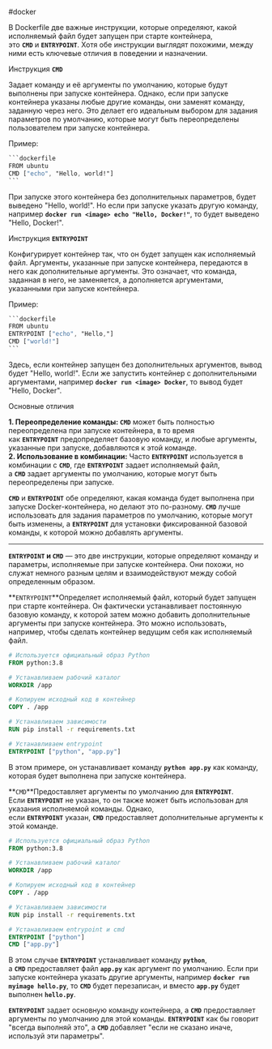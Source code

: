 #docker 

В Dockerfile две важные инструкции, которые определяют, какой исполняемый файл будет запущен при старте контейнера, это **`CMD`** и **`ENTRYPOINT`**. Хотя обе инструкции выглядят похожими, между ними есть ключевые отличия в поведении и назначении.

Инструкция **`CMD`**

Задает команду и её аргументы по умолчанию, которые будут выполнены при запуске контейнера. Однако, если при запуске контейнера указаны любые другие команды, они заменят команду, заданную через него. Это делает его идеальным выбором для задания параметров по умолчанию, которые могут быть переопределены пользователем при запуске контейнера.

Пример:

````css
```dockerfile
FROM ubuntu
CMD ["echo", "Hello, world!"]
```
````

При запуске этого контейнера без дополнительных параметров, будет выведено "Hello, world!". Но если при запуске указать другую команду, например **`docker run <image> echo "Hello, Docker!"`**, то будет выведено "Hello, Docker!".

Инструкция **`ENTRYPOINT`**

Конфигурирует контейнер так, что он будет запущен как исполняемый файл. Аргументы, указанные при запуске контейнера, передаются в него как дополнительные аргументы. Это означает, что команда, заданная в него, не заменяется, а дополняется аргументами, указанными при запуске контейнера.

Пример:

````css
```dockerfile
FROM ubuntu
ENTRYPOINT ["echo", "Hello,"]
CMD ["world!"]
```
````

Здесь, если контейнер запущен без дополнительных аргументов, вывод будет "Hello, world!". Если же запустить контейнер с дополнительными аргументами, например **`docker run <image> Docker`**, то вывод будет "Hello, Docker".

Основные отличия

**1. Переопределение команды: `CMD`** может быть полностью переопределена при запуске контейнера, в то время как **`ENTRYPOINT`** предопределяет базовую команду, и любые аргументы, указанные при запуске, добавляются к этой команде.  
**2. Использование в комбинации:** Часто **`ENTRYPOINT`** используется в комбинации с **`CMD`**, где **`ENTRYPOINT`** задает исполняемый файл, а **`CMD`** задает аргументы по умолчанию, которые могут быть переопределены при запуске.

**`CMD`** и **`ENTRYPOINT`** обе определяют, какая команда будет выполнена при запуске Docker-контейнера, но делают это по-разному. **`CMD`** лучше использовать для задания параметров по умолчанию, которые могут быть изменены, а **`ENTRYPOINT`** для установки фиксированной базовой команды, к которой можно добавлять аргументы.

-----

**`ENTRYPOINT` и `CMD`** — это две инструкции, которые определяют команду и параметры, исполняемые при запуске контейнера. Они похожи, но служат немного разным целям и взаимодействуют между собой определенным образом.

**`ENTRYPOINT`**Определяет исполняемый файл, который будет запущен при старте контейнера. Он фактически устанавливает постоянную базовую команду, к которой затем можно добавить дополнительные аргументы при запуске контейнера. Это можно использовать, например, чтобы сделать контейнер ведущим себя как исполняемый файл.

```dockerfile
# Используется официальный образ Python
FROM python:3.8

# Устанавливаем рабочий каталог
WORKDIR /app

# Копируем исходный код в контейнер
COPY . /app

# Устанавливаем зависимости
RUN pip install -r requirements.txt

# Устанавливаем entrypoint
ENTRYPOINT ["python", "app.py"]
```

В этом примере, он устанавливает команду **`python app.py`** как команду, которая будет выполнена при запуске контейнера.

**`CMD`**Предоставляет аргументы по умолчанию для **`ENTRYPOINT`**. Если **`ENTRYPOINT`** не указан, то он также может быть использован для указания исполняемой команды. Однако, если **`ENTRYPOINT`** указан, **`CMD`** предоставляет дополнительные аргументы к этой команде.

```dockerfile
# Используется официальный образ Python
FROM python:3.8

# Устанавливаем рабочий каталог
WORKDIR /app

# Копируем исходный код в контейнер
COPY . /app

# Устанавливаем зависимости
RUN pip install -r requirements.txt

# Устанавливаем entrypoint и cmd
ENTRYPOINT ["python"]
CMD ["app.py"]
```

В этом случае **`ENTRYPOINT`** устанавливает команду **`python`**, а **`CMD`** предоставляет файл **`app.py`** как аргумент по умолчанию. Если при запуске контейнера указать другие аргументы, например **`docker run myimage hello.py`**, то **`CMD`** будет перезаписан, и вместо **`app.py`** будет выполнен **`hello.py`**.

**`ENTRYPOINT`** задает основную команду контейнера, а **`CMD`** предоставляет аргументы по умолчанию для этой команды. **`ENTRYPOINT`** как бы говорит "всегда выполняй это", а **`CMD`** добавляет "если не сказано иначе, используй эти параметры".